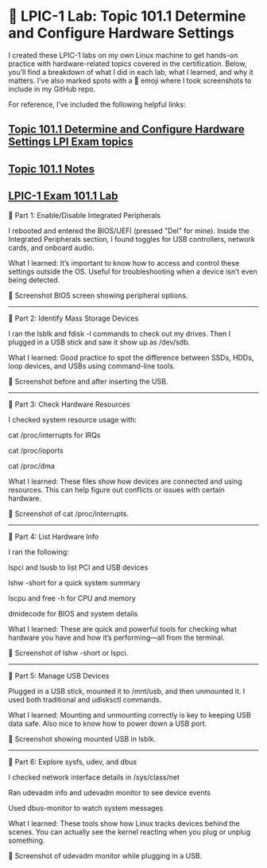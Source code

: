 # 🧪 LPIC-1 Lab: Topic 101.1 Determine and Configure Hardware Settings

I created these LPIC-1 labs on my own Linux machine to get hands-on practice with hardware-related topics covered in the certification. Below, you’ll find a breakdown of what I did in each lab, what I learned, and why it matters. I’ve also marked spots with a 📸 emoji where I took screenshots to include in my GitHub repo.

For reference, I’ve included the following helpful links:

[Topic 101.1 Determine and Configure Hardware Settings LPI Exam topics](https://www.lpi.org/our-certifications/exam-101-102-objectives/#101.1_Determine_and_configure_hardware_settings)
---
[Topic 101.1 Notes](https://1drv.ms/w/c/354f1c8d534fbced/Ef7G_xVPG0ZJu6wZ0DdeGSUBmSy6RBxTid3fkbKFnt8J-w?e=Mm5yvf)
---
[LPIC-1 Exam 101.1 Lab](https://1drv.ms/w/c/354f1c8d534fbced/EZOo5qb56thNhBnLrsEatygBT3OPsqAiqxEYwSc89oVSxQ?e=kbBURl)
---
🔸 Part 1: Enable/Disable Integrated Peripherals

I rebooted and entered the BIOS/UEFI (pressed "Del" for mine). Inside the Integrated Peripherals section, I found toggles for USB controllers, network cards, and onboard audio.

What I learned: It’s important to know how to access and control these settings outside the OS. Useful for troubleshooting when a device isn’t even being detected.

📸 Screenshot BIOS screen showing peripheral options.

---
🔸 Part 2: Identify Mass Storage Devices

I ran the lsblk and fdisk -l commands to check out my drives. Then I plugged in a USB stick and saw it show up as /dev/sdb.

What I learned: Good practice to spot the difference between SSDs, HDDs, loop devices, and USBs using command-line tools.

📸 Screenshot before and after inserting the USB.

---
🔸 Part 3: Check Hardware Resources

I checked system resource usage with:

cat /proc/interrupts for IRQs

cat /proc/ioports

cat /proc/dma

What I learned: These files show how devices are connected and using resources. This can help figure out conflicts or issues with certain hardware.

📸 Screenshot of cat /proc/interrupts.

---
🔸 Part 4: List Hardware Info

I ran the following:

lspci and lsusb to list PCI and USB devices

lshw -short for a quick system summary

lscpu and free -h for CPU and memory

dmidecode for BIOS and system details

What I learned: These are quick and powerful tools for checking what hardware you have and how it’s performing—all from the terminal.

📸 Screenshot of lshw -short or lspci.

---
🔸 Part 5: Manage USB Devices

Plugged in a USB stick, mounted it to /mnt/usb, and then unmounted it. I used both traditional and udisksctl commands.

What I learned: Mounting and unmounting correctly is key to keeping USB data safe. Also nice to know how to power down a USB port.

📸 Screenshot showing mounted USB in lsblk.

---
🔸 Part 6: Explore sysfs, udev, and dbus

I checked network interface details in /sys/class/net

Ran udevadm info and udevadm monitor to see device events

Used dbus-monitor to watch system messages

What I learned: These tools show how Linux tracks devices behind the scenes. You can actually see the kernel reacting when you plug or unplug something.

📸 Screenshot of udevadm monitor while plugging in a USB.

